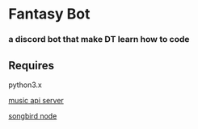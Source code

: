 # Fantasy Bot
### a discord bot that make DT learn how to code

## Requires

python3.x

[music api server](https://github.com/fantasybot-red/music-api-server)

[songbird node](https://github.com/fantasybot-red/songbird-node)

